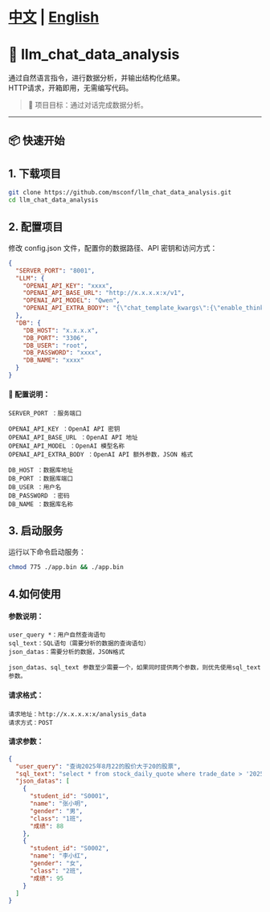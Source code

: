 # [中文](README.md) | [English](README-en.md)
# 🚀 llm_chat_data_analysis

通过自然语言指令，进行数据分析，并输出结构化结果。  
HTTP请求，开箱即用，无需编写代码。

> 📌 项目目标：通过对话完成数据分析。

---

## 📦 快速开始

## 1. 下载项目

```bash
git clone https://github.com/msconf/llm_chat_data_analysis.git
cd llm_chat_data_analysis
```

## 2. 配置项目

修改 config.json 文件，配置你的数据路径、API 密钥和访问方式：

```json
{
  "SERVER_PORT": "8001",
  "LLM": {
    "OPENAI_API_KEY": "xxxx",
    "OPENAI_API_BASE_URL": "http://x.x.x.x:x/v1",
    "OPENAI_API_MODEL": "Qwen",
    "OPENAI_API_EXTRA_BODY": "{\"chat_template_kwargs\":{\"enable_thinking\":false}}"
  },
  "DB": {
    "DB_HOST": "x.x.x.x",
    "DB_PORT": "3306",
    "DB_USER": "root",
    "DB_PASSWORD": "xxxx",
    "DB_NAME": "xxxx"
  }
}
```

#### 📌 配置说明：

    SERVER_PORT ：服务端口

    OPENAI_API_KEY ：OpenAI API 密钥
    OPENAI_API_BASE_URL ：OpenAI API 地址
    OPENAI_API_MODEL ：OpenAI 模型名称
    OPENAI_API_EXTRA_BODY ：OpenAI API 额外参数，JSON 格式

    DB_HOST ：数据库地址
    DB_PORT ：数据库端口
    DB_USER ：用户名
    DB_PASSWORD ：密码
    DB_NAME ：数据库名称

## 3. 启动服务

运行以下命令启动服务：

```bash
chmod 775 ./app.bin && ./app.bin
 ```

## 4.如何使用

#### 参数说明：

    user_query *：用户自然查询语句
    sql_text：SQL语句（需要分析的数据的查询语句）
    json_datas：需要分析的数据，JSON格式

    json_datas、sql_text 参数至少需要一个，如果同时提供两个参数，则优先使用sql_text参数。

#### 请求格式：

    请求地址：http://x.x.x.x:x/analysis_data
    请求方式：POST

#### 请求参数：

```json
{
  "user_query": "查询2025年8月22的股价大于20的股票",
  "sql_text": "select * from stock_daily_quote where trade_date > '2025-08-20'",
  "json_datas": [
    {
      "student_id": "S0001",
      "name": "张小明",
      "gender": "男",
      "class": "1班",
      "成绩": 88
    },
    {
      "student_id": "S0002",
      "name": "李小红",
      "gender": "女",
      "class": "2班",
      "成绩": 95
    }
  ]
}
```
